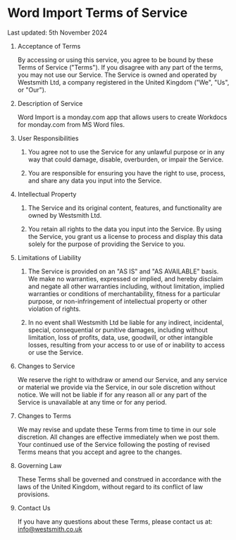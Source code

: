 # Word Import Terms of Service

Last updated: 5th November 2024

 1. Acceptance of Terms

    By accessing or using this service, you agree to be bound by these Terms of Service ("Terms"). If you disagree with any part of the terms, you may not use our Service. The Service is owned and operated by Westsmith Ltd, a company registered in the United Kingdom ("We", "Us", or "Our").

 2. Description of Service

    Word Import is a monday.com app that allows users to create Workdocs for monday.com from MS Word files.

 3. User Responsibilities 
    1. You agree not to use the Service for any unlawful purpose or in any way that could damage, disable, overburden, or impair the Service.

    2. You are responsible for ensuring you have the right to use, process, and share any data you input into the Service.

 4. Intellectual Property
    1. The Service and its original content, features, and functionality are owned by Westsmith Ltd.

    2. You retain all rights to the data you input into the Service. By using the Service, you grant us a license to process and display this data solely for the purpose of providing the Service to you.

 5. Limitations of Liability
    1. The Service is provided on an "AS IS" and "AS AVAILABLE" basis. We make no warranties, expressed or implied, and hereby disclaim and negate all other warranties including, without limitation, implied warranties or conditions of merchantability, fitness for a particular purpose, or non-infringement of intellectual property or other violation of rights.

    2. In no event shall Westsmith Ltd be liable for any indirect, incidental, special, consequential or punitive damages, including without limitation, loss of profits, data, use, goodwill, or other intangible losses, resulting from your access to or use of or inability to access or use the Service.

 6. Changes to Service

    We reserve the right to withdraw or amend our Service, and any service or material we provide via the Service, in our sole discretion without notice. We will not be liable if for any reason all or any part of the Service is unavailable at any time or for any period.

 7. Changes to Terms

    We may revise and update these Terms from time to time in our sole discretion. All changes are effective immediately when we post them. Your continued use of the Service following the posting of revised Terms means that you accept and agree to the changes.

 8. Governing Law

    These Terms shall be governed and construed in accordance with the laws of the United Kingdom, without regard to its conflict of law provisions.

 9. Contact Us

    If you have any questions about these Terms, please contact us at: info@westsmith.co.uk